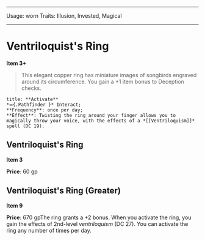 
---
Usage: worn
Traits: Illusion, Invested, Magical

---

# Ventriloquist's Ring

**Item 3+**

> This elegant copper ring has miniature images of songbirds engraved around its circumference. You gain a +1 item bonus to Deception checks.

```ad-embed-ability
title: **Activate**
*⬺{.Pathfinder }* Interact; 
**Frequency**: once per day;
**Effect**: Twisting the ring around your finger allows you to magically throw your voice, with the effects of a *[[Ventriloquism]]* spell (DC 19).

```

## Ventriloquist's Ring

**Item 3**

**Price**: 60 gp

## Ventriloquist's Ring (Greater)

**Item 9**

**Price**: 670 gpThe ring grants a +2 bonus. When you activate the ring, you gain the effects of 2nd-level *ventriloquism* (DC 27). You can activate the ring any number of times per day.
